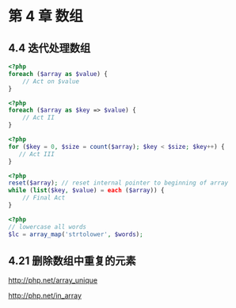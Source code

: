 # 第 4 章 数组

## 4.4 迭代处理数组

```php
<?php
foreach ($array as $value) {
    // Act on $value
}
```

```php
<?php
foreach ($array as $key => $value) {
    // Act II
}
```

```php
<?php
for ($key = 0, $size = count($array); $key < $size; $key++) {
   // Act III
}
```

```php
<?php
reset($array); // reset internal pointer to beginning of array
while (list($key, $value) = each ($array)) {
    // Final Act
}
```

```php
<?php
// lowercase all words
$lc = array_map('strtolower', $words);
```

## 4.21 删除数组中重复的元素

<http://php.net/array_unique>

<http://php.net/in_array>